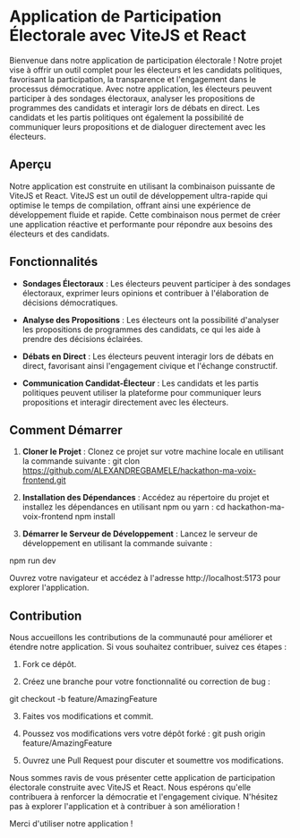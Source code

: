 # Application de Participation Électorale avec ViteJS et React

Bienvenue dans notre application de participation électorale ! Notre projet vise à offrir un outil complet pour les électeurs et les candidats politiques, favorisant la participation, la transparence et l'engagement dans le processus démocratique. Avec notre application, les électeurs peuvent participer à des sondages électoraux, analyser les propositions de programmes des candidats et interagir lors de débats en direct. Les candidats et les partis politiques ont également la possibilité de communiquer leurs propositions et de dialoguer directement avec les électeurs.

## Aperçu

Notre application est construite en utilisant la combinaison puissante de ViteJS et React. ViteJS est un outil de développement ultra-rapide qui optimise le temps de compilation, offrant ainsi une expérience de développement fluide et rapide. Cette combinaison nous permet de créer une application réactive et performante pour répondre aux besoins des électeurs et des candidats.

## Fonctionnalités

- **Sondages Électoraux** : Les électeurs peuvent participer à des sondages électoraux, exprimer leurs opinions et contribuer à l'élaboration de décisions démocratiques.

- **Analyse des Propositions** : Les électeurs ont la possibilité d'analyser les propositions de programmes des candidats, ce qui les aide à prendre des décisions éclairées.

- **Débats en Direct** : Les électeurs peuvent interagir lors de débats en direct, favorisant ainsi l'engagement civique et l'échange constructif.

- **Communication Candidat-Électeur** : Les candidats et les partis politiques peuvent utiliser la plateforme pour communiquer leurs propositions et interagir directement avec les électeurs.

## Comment Démarrer

1. **Cloner le Projet** : Clonez ce projet sur votre machine locale en utilisant la commande suivante :
git clon https://github.com/ALEXANDREGBAMELE/hackathon-ma-voix-frontend.git

2. **Installation des Dépendances** : Accédez au répertoire du projet et installez les dépendances en utilisant npm ou yarn :
cd hackathon-ma-voix-frontend
npm install

3. **Démarrer le Serveur de Développement** : Lancez le serveur de développement en utilisant la commande suivante :

npm run dev

Ouvrez votre navigateur et accédez à l'adresse http://localhost:5173 pour explorer l'application.

## Contribution

Nous accueillons les contributions de la communauté pour améliorer et étendre notre application. Si vous souhaitez contribuer, suivez ces étapes :

1. Fork ce dépôt.

2. Créez une branche pour votre fonctionnalité ou correction de bug :

git checkout -b feature/AmazingFeature

3. Faites vos modifications et commit.

4. Poussez vos modifications vers votre dépôt forké :
git push origin feature/AmazingFeature

5. Ouvrez une Pull Request pour discuter et soumettre vos modifications.

Nous sommes ravis de vous présenter cette application de participation électorale construite avec ViteJS et React. Nous espérons qu'elle contribuera à renforcer la démocratie et l'engagement civique. N'hésitez pas à explorer l'application et à contribuer à son amélioration !


Merci d'utiliser notre application !

